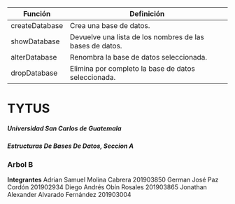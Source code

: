 Función |  Definición 
------------ | -------------
createDatabase | Crea una base de datos.
showDatabase | Devuelve una lista de los nombres de las bases de datos.
alterDatabase | Renombra la base de datos seleccionada.
dropDatabase | Elimina por completo la base de datos seleccionada.

# TYTUS
##### Universidad San Carlos de Guatemala
##### Estructuras De Bases De Datos, Seccion A




### Arbol B
**Integrantes**
Adrian Samuel Molina Cabrera 201903850
German José Paz Cordón 201902934
Diego Andrés Obín Rosales 201903865 
Jonathan Alexander Alvarado Fernández 201903004
